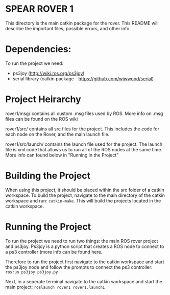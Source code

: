 # SPEAR ROVER 1 
This directory is the main catkin package for the rover. This README will describe the important files, possible errors, and other info. 

# Dependencies:
To run the project we need:
- ps3joy (http://wiki.ros.org/ps3joy)
- serial library (catkin package - https://github.com/wjwwood/serial)

# Project Heirarchy
rover1/msg/ contains all custom .msg files used by ROS. More info on .msg files can be found on the ROS wiki

rover1/src/ contains all src files for the project. This includes the code for each node on the Rover, and the main launch file.

rover1/src/launch/ contains the launch file used for the project. The launch file is xml code that allows us to run all of the ROS nodes at the same time. More info can found below in "Running in the Project"

# Building the Project
When using this project, it should be placed within the src folder of a catkin workspace. To build the project, navigate to the main directory of the catkin workspace and run: `catkin-make`. This will build the projects located in the catkin workspace.

# Running the Project
To run the project we need to run two things: the main ROS rover project and ps3joy. Ps3joy is a python script that creates a ROS node to connect to a ps3 controller (more info can be found here.

Therefore to run the project first navigate to the catkin workspace and start the ps3joy node and follow the prompts to connect the ps3 controller:
`rosrun ps3joy ps3joy.py`

Next, in a seperate terminal navigate to the catkin workspace and start the main project:
`roslaunch rover1 rover1.launch1`


